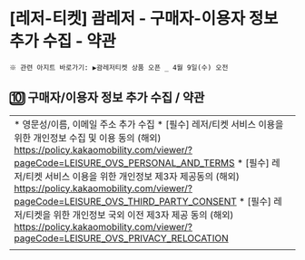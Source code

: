 # [레저-티켓] 괌레저 - 구매자-이용자 정보 추가 수집 - 약관

```
※ 관련 아지트 바로가기: ▶괌레저티켓 상품 오픈 _ 4월 9일(수) 오전
```

**🔟 구매자/이용자 정보 추가 수집 / 약관**
---------------------------

|  |
| --- |
| * 영문성/이름, 이메일 주소 추가 수집 * [필수] 레저/티켓 서비스 이용을 위한 개인정보 수집 및 이용 동의 (해외) <https://policy.kakaomobility.com/viewer/?pageCode=LEISURE_OVS_PERSONAL_AND_TERMS>      * [필수] 레저/티켓 서비스 이용을 위한 개인정보 제3자 제공동의 (해외) <https://policy.kakaomobility.com/viewer/?pageCode=LEISURE_OVS_THIRD_PARTY_CONSENT>      * [필수] 레저/티켓을 위한 개인정보 국외 이전 제3자 제공 동의 (해외) <https://policy.kakaomobility.com/viewer/?pageCode=LEISURE_OVS_PRIVACY_RELOCATION> |
|  |